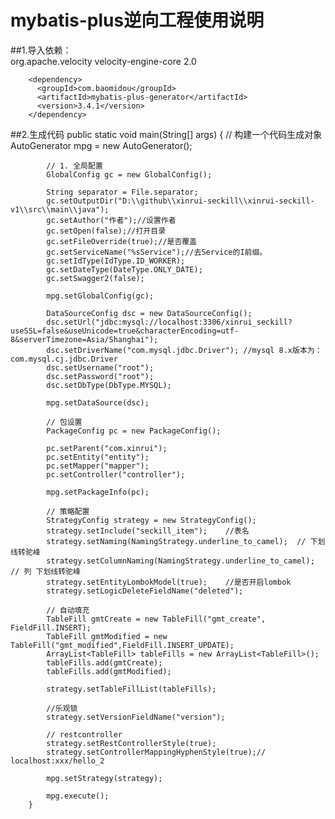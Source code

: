 # mybatis-plus逆向工程使用说明

##1.导入依赖：    
        <dependency>
          <groupId>org.apache.velocity</groupId>
          <artifactId>velocity-engine-core</artifactId>
          <version>2.0</version>
        </dependency>
    
        <dependency>
          <groupId>com.baomidou</groupId>
          <artifactId>mybatis-plus-generator</artifactId>
          <version>3.4.1</version>
        </dependency>

##2.生成代码
    public static void main(String[] args) {
            // 构建一个代码生成对象
            AutoGenerator mpg = new AutoGenerator();
    
            // 1. 全局配置
            GlobalConfig gc = new GlobalConfig();
    
            String separator = File.separator;
            gc.setOutputDir("D:\\github\\xinrui-seckill\\xinrui-seckill-v1\\src\\main\\java");
            gc.setAuthor("作者");//设置作者
            gc.setOpen(false);//打开目录
            gc.setFileOverride(true);//是否覆盖
            gc.setServiceName("%sService");//去Service的I前缀。
            gc.setIdType(IdType.ID_WORKER);
            gc.setDateType(DateType.ONLY_DATE);
            gc.setSwagger2(false);
    
            mpg.setGlobalConfig(gc);
    
            DataSourceConfig dsc = new DataSourceConfig();
            dsc.setUrl("jdbc:mysql://localhost:3306/xinrui_seckill?useSSL=false&useUnicode=true&characterEncoding=utf-8&serverTimezone=Asia/Shanghai");
            dsc.setDriverName("com.mysql.jdbc.Driver"); //mysql 8.x版本为：com.mysql.cj.jdbc.Driver
            dsc.setUsername("root");
            dsc.setPassword("root");
            dsc.setDbType(DbType.MYSQL);
    
            mpg.setDataSource(dsc);
    
            // 包设置
            PackageConfig pc = new PackageConfig();
    
            pc.setParent("com.xinrui");
            pc.setEntity("entity");
            pc.setMapper("mapper");
            pc.setController("controller");
    
            mpg.setPackageInfo(pc);
    
            // 策略配置
            StrategyConfig strategy = new StrategyConfig();
            strategy.setInclude("seckill_item");    //表名
            strategy.setNaming(NamingStrategy.underline_to_camel);  // 下划线转驼峰
            strategy.setColumnNaming(NamingStrategy.underline_to_camel);    // 列 下划线转驼峰
            strategy.setEntityLombokModel(true);    //是否开启lombok
            strategy.setLogicDeleteFieldName("deleted");
    
            // 自动填充
            TableFill gmtCreate = new TableFill("gmt_create", FieldFill.INSERT);   
            TableFill gmtModified = new TableFill("gmt_modified",FieldFill.INSERT_UPDATE); 
            ArrayList<TableFill> tableFills = new ArrayList<TableFill>();
            tableFills.add(gmtCreate);
            tableFills.add(gmtModified);
    
            strategy.setTableFillList(tableFills);
    
            //乐观锁
            strategy.setVersionFieldName("version");
    
            // restcontroller
            strategy.setRestControllerStyle(true);
            strategy.setControllerMappingHyphenStyle(true);// localhost:xxx/hello_2
    
            mpg.setStrategy(strategy);
    
            mpg.execute();
        }

 




        